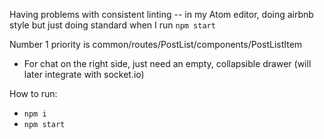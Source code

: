 Having problems with consistent linting -- in my Atom editor, doing airbnb style but just doing standard when I run `npm start`

Number 1 priority is common/routes/PostList/components/PostListItem

- For chat on the right side, just need an empty, collapsible drawer (will later integrate with socket.io)

How to run:
- `npm i`
- `npm start`
